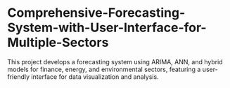 # Comprehensive-Forecasting-System-with-User-Interface-for-Multiple-Sectors
This project develops a forecasting system using ARIMA, ANN, and hybrid models for finance, energy, and environmental sectors, featuring a user-friendly interface for data visualization and analysis.
